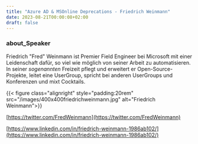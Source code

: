 ```yaml
---
title: "Azure AD & MSOnline Deprecations - Friedrich Weinmann"
date: 2023-08-21T00:00:08+02:00
draft: false
---
```

### about_Speaker

Friedrich "Fred" Weinmann ist Premier Field Engineer bei Microsoft mit einer Leidenschaft dafür, so viel wie möglich von seiner Arbeit zu automatisieren. In seiner *sogenannten* Freizeit pflegt und erweitert er  Open-Source-Projekte, leitet eine UserGroup, spricht bei anderen UserGroups und Konferenzen und mixt Cocktails.

{{< figure class="alignright" style="padding:20rem" src="/images/400x400friedrichweinmann.jpg" alt="Friedrich Weinmann">}}

[https://twitter.com/FredWeinmann](https://twitter.com/FredWeinmann)

[https://www.linkedin.com/in/friedrich-weinmann-1986ab102/](https://www.linkedin.com/in/friedrich-weinmann-1986ab102/)
